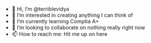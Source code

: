 - 👋 Hi, I’m @terriblevidya
- 👀 I’m interested in creating anything I can think of
- 🌱 I’m currently learning Comptia A+
- 💞️ I’m looking to collaborate on nothing really right now
- 📫 How to reach me: Hit me up on here

<!---
terriblevidya/terriblevidya is a ✨ special ✨ repository because its `README.md` (this file) appears on your GitHub profile.
You can click the Preview link to take a look at your changes.
--->
